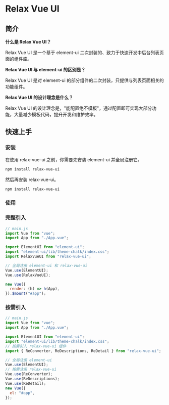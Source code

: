 # Relax Vue UI

## 简介

**什么是 Relax Vue UI？**

Relax Vue UI 是一个基于 element-ui 二次封装的、致力于快速开发中后台列表页面的组件库。

**Relax Vue UI 与 element-ui 的区别是？**

Relax Vue UI 是对 element-ui 的部分组件的二次封装，只提供与列表页面相关的功能组件。

**Relax Vue UI 的设计理念是什么？**

Relax Vue UI 的设计理念是，"能配置绝不模板"，通过配置即可实现大部分功能，大量减少模板代码，提升开发和维护效率。

## 快速上手

### 安装

在使用 relax-vue-ui 之前，你需要先安装 element-ui 并全局注册它。

```bash
npm install relax-vue-ui
```

然后再安装 relax-vue-ui。

```bash
npm install relax-vue-ui
```

### 使用

### 完整引入

```javascript
// main.js
import Vue from "vue";
import App from "./App.vue";

import ElementUI from "element-ui";
import "element-ui/lib/theme-chalk/index.css";
import RelaxVueUI from "relax-vue-ui";

// 全局注册 element-ui 和 relax-vue-ui
Vue.use(ElementUI);
Vue.use(RelaxVueUI);

new Vue({
  render: (h) => h(App),
}).$mount("#app");
```

### 按需引入

```javascript
// main.js
import Vue from "vue";
import App from "./App.vue";

import ElementUI from "element-ui";
import "element-ui/lib/theme-chalk/index.css";
// 按需引入 relax-vue-ui 组件
import { ReConverter, ReDescriptions, ReDetail } from "relax-vue-ui";

// 全局注册 element-ui
Vue.use(ElementUI);
// 按需注册 relax-vue-ui
Vue.use(ReConverter);
Vue.use(ReDescriptions);
Vue.use(ReDetail);
new Vue({
  el: "#app",
});
```
